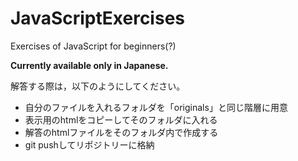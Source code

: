 # JavaScriptExercises

Exercises of JavaScript for beginners(?)

**Currently available only in Japanese.**

解答する際は，以下のようにしてください。

- 自分のファイルを入れるフォルダを「originals」と同じ階層に用意
- 表示用のhtmlをコピーしてそのフォルダに入れる
- 解答のhtmlファイルをそのフォルダ内で作成する
- git pushしてリポジトリーに格納
